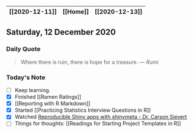 | [[2020-12-11]] | [[Home]] | [[2020-12-13]] |
| :-: | :-: | :-: |

## Saturday, 12 December 2020

### Daily Quote
> Where there is ruin, there is hope for a treasure.
> &mdash; <cite>Rumi</cite>

### Today's Note

- [ ] Keep learning.
- [x] Finished [[Ramen Ratings]]
- [x] [[Reporting with R Markdown]]
- [x] Started [[Practicing Statistics Interview Questions in R]]
- [x] Watched [Reproducible Shiny apps with shinymeta - Dr. Carson Sievert](https://www.youtube.com/watch?v=HK0Y40bX7JI)
- [ ] Things for thoughts: [[Readings for Starting Project Templates in R]]